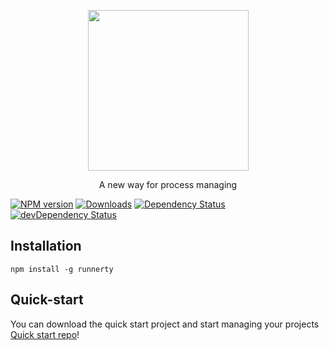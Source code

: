 <p align="center">
  <a href="http://runnerty.io">
    <img height="257" src="http://coderty.com/img/runnerty.png">
  </a>
  <p align="center">A new way for process managing</p>
</p>

[![NPM version][npm-image]][npm-url] [![Downloads][downloads-image]][npm-url] [![Dependency Status][david-badge]][david-badge-url] [![devDependency Status][david-dev-badge]][david-dev-badge-url]

## Installation
```
npm install -g runnerty
```

## Quick-start 
You can download the quick start project and start managing your projects
[Quick start repo](https://github.com/Coderty/runnerty-quick-start)!

[downloads-image]: https://img.shields.io/npm/dm/runnerty.svg
[npm-url]: https://www.npmjs.com/package/runnerty
[npm-image]: https://img.shields.io/npm/v/runnerty.svg
[david-badge]: https://david-dm.org/codertystudio/runnerty.svg
[david-badge-url]: https://david-dm.org/codertystudio/runnerty
[david-dev-badge]: https://david-dm.org/codertystudio/runnerty.svg
[david-dev-badge-url]: https://david-dm.org/codertystudio/runnerty?type=dev
